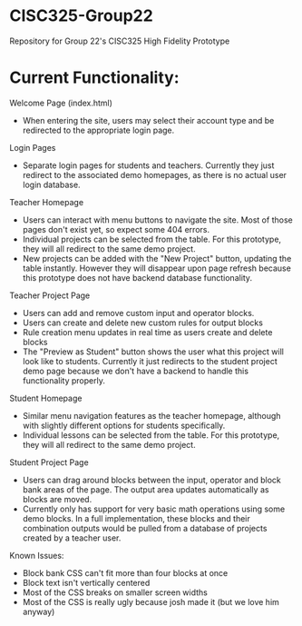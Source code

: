 # CISC325-Group22

Repository for Group 22's CISC325 High Fidelity Prototype

# Current Functionality:

Welcome Page (index.html)

-   When entering the site, users may select their account type and be redirected to the appropriate login page.

Login Pages

-   Separate login pages for students and teachers. Currently they just redirect to the associated demo homepages, as there is no actual user login database.

Teacher Homepage

-   Users can interact with menu buttons to navigate the site. Most of those pages don't exist yet, so expect some 404 errors.
-   Individual projects can be selected from the table. For this prototype, they will all redirect to the same demo project.
-   New projects can be added with the "New Project" button, updating the table instantly. However they will disappear upon page refresh because this prototype does not have backend database functionality.

Teacher Project Page

-   Users can add and remove custom input and operator blocks.
-   Users can create and delete new custom rules for output blocks
-   Rule creation menu updates in real time as users create and delete blocks
-   The "Preview as Student" button shows the user what this project will look like to students. Currently it just redirects to the student project demo page because we don't have a backend to handle this functionality properly.

Student Homepage

-   Similar menu navigation features as the teacher homepage, although with slightly different options for students specifically.
-   Individual lessons can be selected from the table. For this prototype, they will all redirect to the same demo project.

Student Project Page

-   Users can drag around blocks between the input, operator and block bank areas of the page. The output area updates automatically as blocks are moved.
-   Currently only has support for very basic math operations using some demo blocks. In a full implementation, these blocks and their combination outputs would be pulled from a database of projects created by a teacher user.

Known Issues:

-   Block bank CSS can't fit more than four blocks at once
-   Block text isn't vertically centered
-   Most of the CSS breaks on smaller screen widths
-   Most of the CSS is really ugly because josh made it (but we love him anyway)
